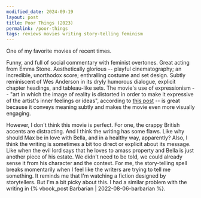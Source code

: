 ```yaml
---
modified_date: 2024-09-19
layout: post
title: Poor Things (2023)
permalink: /poor-things
tags: reviews movies writing story-telling feminism
---
```


One of my favorite movies of recent times.
<!--more-->
Funny, and full of social commentary with feminist overtones.
Great acting from Emma Stone.
Aesthetically glorious -- playful cinematography; an incredible, unorthodox score; enthralling costume and set design.
Subtly reminiscent of Wes Anderson in its dryly humorous dialogue, explicit chapter headings, and tableau-like sets.
The movie's use of expressionism -- "art in which the image of reality is distorted in order to make it expressive of the artist's inner feelings or ideas", according to [this post](https://www.tate.org.uk/art/art-terms/e/expressionism#:~:text=Expressionism%20refers%20to%20art%20in,artist's%20inner%20feelings%20or%20ideas) -- is great because it conveys meaning subtly and makes the movie even more visually engaging.

However, I don't think this movie is perfect.
For one, the crappy British accents are distracting.
And I think the writing has some flaws.
Like why should Max be in love with Bella, and in a healthy way, apparently?
Also, I think the writing is sometimes a bit too direct or explicit about its message.
Like when the evil lord says that he loves to amass property and Bella is just another piece of his estate.
We didn't need to be told, we could already sense it from his character and the context.
For me, the story-telling spell breaks momentarily when I feel like the writers are trying to tell me something.
It reminds me that I'm watching a fiction designed by storytellers.
But I'm a bit picky about this.
I had a similar problem with the writing in {% vbook_post Barbarian | 2022-08-06-barbarian %}.
